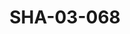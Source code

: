 ---
pid: SHA-03-068
title: SHA-03-068
language: ar
collection: شرحبيل احمد
original_label: 
rights: شرحبيل احمد
location_of_original: شرحبيل احمد
photographer_or_studio: 
scanned_from: photograph 7.4 by 10.4
_date: '1965'
location: تونس
description: المبعوثين السوداني والسوري للحفلة في الفندق
additional_notes: 
permission_display: 'yes'
on_server: 'no'
on_website: 'no'
permalink: /photopages/ar/SHA-03-068.html
layout: photo-page
---
